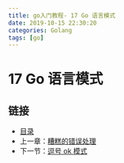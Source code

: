 ```yaml
---
title: go入门教程- 17 Go 语言模式   
date: 2019-10-15 22:30:20   
categories: Golang   
tags: [go]   
---
```

# 17 Go 语言模式

## 链接

- [目录](https://blog.zshipu.com/go%E5%85%A5%E9%97%A8%E6%95%99%E7%A8%8B/index.html)
- 上一章：[糟糕的错误处理](file://16.10.md)
- 下一节：[逗号 ok 模式](file://17.1.md)
